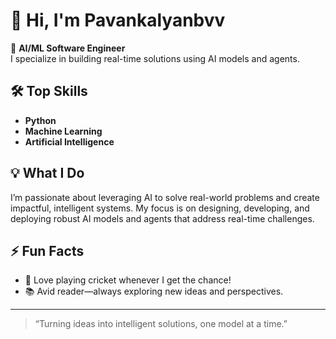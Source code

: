 # 👋 Hi, I'm Pavankalyanbvv

🚀 **AI/ML Software Engineer**  
I specialize in building real-time solutions using AI models and agents.

## 🛠️ Top Skills
- **Python**
- **Machine Learning**
- **Artificial Intelligence**

## 💡 What I Do
I’m passionate about leveraging AI to solve real-world problems and create impactful, intelligent systems. My focus is on designing, developing, and deploying robust AI models and agents that address real-time challenges.

## ⚡ Fun Facts
- 🏏 Love playing cricket whenever I get the chance!
- 📚 Avid reader—always exploring new ideas and perspectives.

---

> “Turning ideas into intelligent solutions, one model at a time.”

<!--
If you'd like to connect or see more of my work, feel free to reach out or check back for featured projects!
-->
